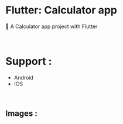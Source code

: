 # Flutter: Calculator app

💙 A Calculator app project with Flutter

<br/>

# Support :
- Android
- IOS

<br/>

## Images :
